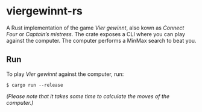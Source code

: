 # viergewinnt-rs

A Rust implementation of the game _Vier gewinnt_, also kown as _Connect Four_ or
_Captain’s mistress_. The crate exposes a CLI where you can play against the
computer. The computer performs a MinMax search to beat you.

## Run

To play _Vier gewinnt_ against the computer, run:

`$ cargo run --release`

_(Please note that it takes some time to calculate the moves of the computer.)_
